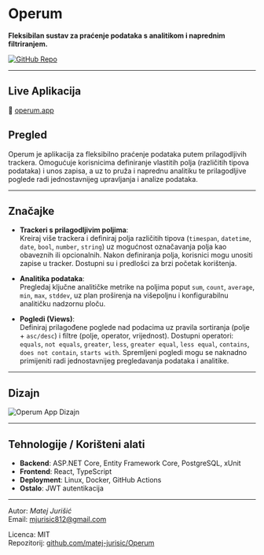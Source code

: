 # Operum  

**Fleksibilan sustav za praćenje podataka s analitikom i naprednim filtriranjem.**  

[![GitHub Repo](https://img.shields.io/badge/GitHub-Operum-blue?logo=github)](https://github.com/matej-jurisic/Operum)  

---

## Live Aplikacija  

🔗 [operum.app](https://operum.app)

## Pregled  

Operum je aplikacija za fleksibilno praćenje podataka putem prilagodljivih trackera. Omogućuje korisnicima definiranje vlastitih polja (različitih tipova podataka) i unos zapisa, a uz to pruža i naprednu analitiku te prilagodljive poglede radi jednostavnijeg upravljanja i analize podataka.  

---

## Značajke  

-   **Trackeri s prilagodljivim poljima**:  
    Kreiraj više trackera i definiraj polja različitih tipova (`timespan`, `datetime`, `date`, `bool`, `number`, `string`) uz mogućnost označavanja polja kao obaveznih ili opcionalnih. Nakon definiranja polja, korisnici mogu unositi zapise u tracker. Dostupni su i predlošci za brzi početak korištenja.  

-   **Analitika podataka**:  
    Pregledaj ključne analitičke metrike na poljima poput `sum`, `count`, `average`, `min`, `max`, `stddev`, uz plan proširenja na višepoljnu i konfigurabilnu analitičku nadzornu ploču.  

-   **Pogledi (Views)**:  
    Definiraj prilagođene poglede nad podacima uz pravila sortiranja (polje + `asc/desc`) i filtre (polje, operator, vrijednost). Dostupni operatori: `equals`, `not equals`, `greater`, `less`, `greater equal`, `less equal`, `contains`, `does not contain`, `starts with`. Spremljeni pogledi mogu se naknadno primijeniti radi jednostavnijeg pregledavanja podataka i analitike.  

---

## Dizajn  

![Operum App Dizajn](/content/projects/operum/image.png)

---

## Tehnologije / Korišteni alati  

-   **Backend**: ASP.NET Core, Entity Framework Core, PostgreSQL, xUnit  
-   **Frontend**: React, TypeScript  
-   **Deployment**: Linux, Docker, GitHub Actions  
-   **Ostalo**: JWT autentikacija  

---

Autor: _Matej Jurišić_  
Email: [mjurisic812@gmail.com](mailto:mjurisic812@gmail.com)  

Licenca: MIT  
Repozitorij: [github.com/matej-jurisic/Operum](https://github.com/matej-jurisic/Operum)  
